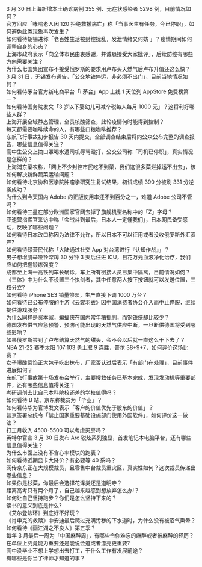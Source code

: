 3 月 30 日上海新增本土确诊病例 355 例、无症状感染者 5298 例，目前情况如何？  
官方回应「哮喘老人因 120 拒绝救援病亡」称「当事医生有任务，今已停职」，如何避免此类现象再次发生？  
如何看待胡锡进称「老百姓生活被封控扰乱，发泄情绪又何妨 」？疫情期间如何调整自身的心态？  
上海市政府表示「向全体市民由衷感谢，并诚恳接受大家批评」，后续防控有哪些方向需要关注？  
为什么七国集团宣布不接受俄罗斯的要求用卢布买天然气后卢布升值还这么快？  
3 月 31 日，无锡发布通告，「公交地铁停运，非必须不出门」，目前当地情况如何？  
如何看待茅台官方新电商平台「i 茅台」App 上线 1 天位列 AppStore 免费榜第一？  
如何看待国务院发文「3 岁以下婴幼儿可减个税每人每月 1000 元」？这将利好哪些人群？  
上海开展全域静态管理，全员核酸筛查，此轮疫情何时能得到控制？  
每天都需要咖啡续命的人，有哪些口粮咖啡推荐？  
东航飞行事故初步报告 30 天内提交，全部调查结束后将向公众公布完整的调查报告，哪些信息值得关注？  
高中生公交上摘口罩喝水遭司机辱骂殴打，公交公司称「司机已停职」，真实情况是怎样的？  
上海浦东菜农称，「网上不少封控市民吃不到菜，我们这很多菜烂掉运不出去」，该如何解决新鲜蔬菜运输问题？  
如何看待北京协和医学院肿瘤学研究生复试结果，初试成绩 390 分被刷 331 分逆袭成功？  
为什么到今天国内 Adobe 的正版使用率还不到百分之一，难道 Adobe 公司不管吗？  
如何看待三星在部分欧洲国家官网去掉了旗舰机型名称中的「Z」字母？  
亚速营指挥官采访中称「会战斗到最后，日本人一定懂我们」，日本网民备受感动，反映了哪些问题？  
如何看待日本改口称因为法律不允许，所以日本不可以征用或者没收俄罗斯外汇资产?  
如何看待绿营民代称「大陆通过社交 App 对台湾进行『认知作战』」？  
男子想增肌举哑铃深蹲 30 分钟 3 天后住进 ICU，日花万元血液净化治疗，我们应如何把握锻炼强度？  
成都至上海一高铁列车长确诊，车上所有密接人员已集中隔离，目前情况如何？  
《三体》中为什么不设置三个执剑者，其中任意两人按下按钮就可以发送位置，三权分立?  
如何看待 iPhone SE3 销量惨淡，生产直接下调 1000 万台？  
如何看待已公布停服的手游《云裳羽衣》因中国消费者协会介入而中止停服，继续提供游戏服务？  
为什么同样是资本家，蝙蝠侠在国内常年糟批判，而钢铁侠却比较少？  
德国发布供气应急预警，预防可能出现的天然气供应中断，一旦断供德国将受到哪些影响？  
如果俄罗斯尝到了卢布结算天然气的甜头，会不会以后就一直这么干下去了？  
NBA 21-22 赛季太阳 107:103 勇士取 9 连胜，普尔 38+9+7，如何评价这场比赛？  
女子曝酸菜馅正大包子吃出抹布，厂家否认过后表示「有部门在处理」，目前事件进展如何？  
东航飞行事故第十场发布会举行，主要搜救任务已基本完成，发现发动机等重要部件，还有哪些信息值得关注？  
考研调剂去比自己本科院校还差的学校值得吗？  
如何看待 B 站、京东称裁员为「毕业」？  
如何看待华为官博发文表示「客户的价值优先于股东的价值」？  
普京签署总统令「禁止国家重要基础设施部门使用外国软件」，如何评价这一做法？  
打工月收入 4500-5500    可以考虑买房吗？  
英特尔官宣 3 月 30 日发布 Arc 锐炫系列独显，首发笔记本电脑平台，还有哪些信息值得关注？  
为什么市面上没有不含心率模块的跑表？  
如何看待近期显卡大降价？有必要等 40 系吗？  
网传京东正在大规模裁员，且零售中台裁员重灾区，真实性如何？这次裁员传递出哪些信息？  
如果你是杉菜，你最后会选择花泽类还是道明寺？  
距离高考只有两个月了，自己越来越感到想放弃怎么办!？  
如何让自己坚持跑步？你们是怎么坚持下来的？  
读书的意义到底是什么?  
《艾尔登法环》到底好不好玩？  
《肖申克的救赎》中安迪最后爬过充满污秽的下水道时，为什么没有被沼气熏晕？  
如何看待《画江湖之不良人》第五季？  
每年 3 月最后一周为「中国麻醉周」，有哪些令你难忘的麻醉或者被麻醉的经历？  
在单位上究竟能力重要还是能说会道或者漂亮更重要?  
高中没毕业不想上学想出去打工，干什么工作有发展前途？  
有哪些是你当了律师才知道的事？  
